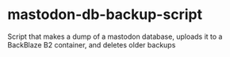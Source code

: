 # mastodon-db-backup-script
Script that makes a dump of a mastodon database, uploads it to a BackBlaze B2 container, and deletes older backups
